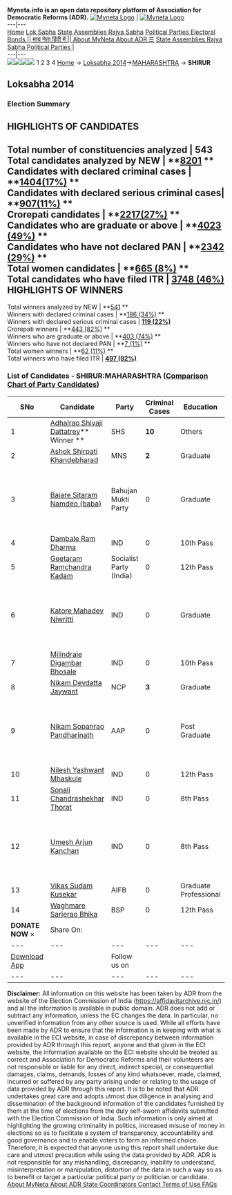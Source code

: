**Myneta.info is an open data repository platform of Association for Democratic Reforms (ADR).**
[![Myneta Logo](https://www.myneta.info/lib/img/myneta-logo.png)](https://www.myneta.info/) | [![Myneta Logo](https://www.myneta.info/lib/img/adr-logo.png)](https://adrindia.org)  
---|---  
[Home](https://www.myneta.info/) [Lok Sabha](https://www.myneta.info/#ls "Lok Sabha") [ State Assemblies ](https://www.myneta.info/#sa "State Assemblies") [Rajya Sabha](https://www.myneta.info/#rs "Rajya Sabha") [Political Parties ](https://www.myneta.info/party "Political Parties") [ Electoral Bonds ](https://www.myneta.info/electoral_bonds "Electoral Bonds") [ || माय नेता हिंदी में || ](https://translate.google.co.in/translate?prev=hp&hl=en&js=y&u=www.myneta.info&sl=en&tl=hi&history_state0=) [ About MyNeta ](https://adrindia.org/content/about-myneta) [ About ADR ](https://adrindia.org/about-adr/who-we-are) [☰](javascript:void\(0\))
[ State Assemblies ](https://www.myneta.info/#sa "State Assemblies") [ Rajya Sabha ](https://www.myneta.info/#rs "Rajya Sabha") [ Political Parties ](https://www.myneta.info/party "Political Parties")
|   
---|---  
![](https://www.myneta.info/lib/img/banner/banner-1.png)![](https://www.myneta.info/lib/img/banner/banner-2.png)![](https://www.myneta.info/lib/img/banner/banner-3.png)![](https://www.myneta.info/lib/img/banner/banner-4.png)
1  2  3  4 
[Home](https://www.myneta.info/) → [Loksabha 2014](https://www.myneta.info/ls2014/)→[MAHARASHTRA](https://www.myneta.info/ls2014/index.php?action=show_constituencies&state_id=13) → **SHIRUR**
### 
## Loksabha 2014
###  Election Summary 
HIGHLIGHTS OF CANDIDATES  
---  
Total number of constituencies analyzed |  543   
Total candidates analyzed by NEW | **[8201](https://www.myneta.info/ls2014/index.php?action=summary&subAction=candidates_analyzed&sort=candidate#summary) **  
Candidates with declared criminal cases | **[1404(17%)](https://www.myneta.info/ls2014/index.php?action=summary&subAction=crime&sort=candidate#summary) **  
Candidates with declared serious criminal cases| **[907(11%)](https://www.myneta.info/ls2014/index.php?action=summary&subAction=serious_crime&sort=candidate#summary) **  
Crorepati candidates | **[2217(27%)](https://www.myneta.info/ls2014/index.php?action=summary&subAction=crorepati&sort=candidate#summary) **  
Candidates who are graduate or above | **[4023 (49%)](https://www.myneta.info/ls2014/index.php?action=summary&subAction=education&sort=candidate#summary) **  
Candidates who have not declared PAN | **[2342 (29%)](https://www.myneta.info/ls2014/index.php?action=summary&subAction=without_pan&sort=candidate#summary) **  
Total women candidates | **[665 (8%)](https://www.myneta.info/ls2014/index.php?action=summary&subAction=women_candidate&sort=candidate#summary) **  
Total candidates who have filed ITR | [**3748 (46%)**](https://www.myneta.info/ls2014/index.php?action=summary&subAction=filed_itr&sort=candidate#summary)  
HIGHLIGHTS OF WINNERS  
---  
Total winners analyzed by NEW | **[541](https://www.myneta.info/ls2014/index.php?action=summary&subAction=winner_analyzed&sort=candidate#summary) **  
Winners with declared criminal cases | **[186 (34%)](https://www.myneta.info/ls2014/index.php?action=summary&subAction=winner_crime&sort=candidate#summary) **  
Winners with declared serious criminal cases | **[119 (22%)](https://www.myneta.info/ls2014/index.php?action=summary&subAction=winner_serious_crime&sort=candidate#summary)**  
Crorepati winners | **[443 (82%)](https://www.myneta.info/ls2014/index.php?action=summary&subAction=winner_crorepati&sort=candidate#summary) **  
Winners who are graduate or above | **[403 (74%)](https://www.myneta.info/ls2014/index.php?action=summary&subAction=winner_education&sort=candidate#summary) **  
Winners who have not declared PAN | **[7 (1%)](https://www.myneta.info/ls2014/index.php?action=summary&subAction=winner_without_pan&sort=candidate#summary) **  
Total women winners | **[62 (11%)](https://www.myneta.info/ls2014/index.php?action=summary&subAction=winner_women&sort=candidate#summary) **  
Total winners who have filed ITR | [**497 (92%)**](https://www.myneta.info/ls2014/index.php?action=summary&subAction=winner_filed_itr&sort=candidate#summary)  
### List of Candidates - SHIRUR:MAHARASHTRA ([Comparison Chart of Party Candidates](https://www.myneta.info/ls2014/comparisonchart.php?constituency_id=214))
SNo | Candidate| Party| Criminal Cases| Education| Age| Total Assets| Liabilities  
---|---|---|---|---|---|---|---  
1  | [Adhalrao Shivaji Dattatrey](https://www.myneta.info/ls2014/candidate.php?candidate_id=3391)** Winner ** | SHS | **10** | Others| 59 | Rs 25,38,80,475 ~ 25 Crore+ | Rs 6,18,10,866 ~ 6 Crore+  
2  | [Ashok Shirpati Khandebharad](https://www.myneta.info/ls2014/candidate.php?candidate_id=3392) | MNS | **2** | Graduate| 50 | Rs 1,15,69,911 ~ 1 Crore+ | Rs 17,81,742 ~ 17 Lacs+  
3  | [Bajare Sitaram Namdeo (baba)](https://www.myneta.info/ls2014/candidate.php?candidate_id=3396) | Bahujan Mukti Party | 0 | Graduate| 63 | ![](https://myneta.info/image_v2.php?myneta_folder=ls2014&candidate_id=3396&col=ta) | ![](https://myneta.info/image_v2.php?myneta_folder=ls2014&candidate_id=3396&col=lia)  
4  | [Dambale Ram Dharma](https://www.myneta.info/ls2014/candidate.php?candidate_id=3688) | IND | 0 | 10th Pass| 43 | Rs 13,83,000 ~ 13 Lacs+ | Rs 1,05,000 ~ 1 Lacs+  
5  | [Geetaram Ramchandra Kadam](https://www.myneta.info/ls2014/candidate.php?candidate_id=3393) | Socialist Party (India) | 0 | 12th Pass| 42 | Rs 64,23,981 ~ 64 Lacs+ | Rs 11,00,000 ~ 11 Lacs+  
6  | [Katore Mahadev Niwritti](https://www.myneta.info/ls2014/candidate.php?candidate_id=3687) | IND | 0 | Graduate| 43 | ![](https://myneta.info/image_v2.php?myneta_folder=ls2014&candidate_id=3687&col=ta) | ![](https://myneta.info/image_v2.php?myneta_folder=ls2014&candidate_id=3687&col=lia)  
7  | [Milindraje Digambar Bhosale](https://www.myneta.info/ls2014/candidate.php?candidate_id=3690) | IND | 0 | 10th Pass| 29 | Rs 3,274 ~ 3 Thou+ | Rs 0 ~   
8  | [Nikam Devdatta Jaywant](https://www.myneta.info/ls2014/candidate.php?candidate_id=3685) | NCP | **3** | Graduate| 43 | Rs 72,77,063 ~ 72 Lacs+ | Rs 2,96,000 ~ 2 Lacs+  
9  | [Nikam Sopanrao Pandharinath](https://www.myneta.info/ls2014/candidate.php?candidate_id=3395) | AAP | 0 | Post Graduate| 66 | ![](https://myneta.info/image_v2.php?myneta_folder=ls2014&candidate_id=3395&col=ta) | ![](https://myneta.info/image_v2.php?myneta_folder=ls2014&candidate_id=3395&col=lia)  
10  | [Nilesh Yashwant Mhaskule](https://www.myneta.info/ls2014/candidate.php?candidate_id=3689) | IND | 0 | 12th Pass| 29 | Rs 8,19,858 ~ 8 Lacs+ | Rs 2,10,000 ~ 2 Lacs+  
11  | [Sonali Chandrashekhar Thorat](https://www.myneta.info/ls2014/candidate.php?candidate_id=3691) | IND | 0 | 8th Pass| 29 | Rs 6,30,000 ~ 6 Lacs+ | Rs 0 ~   
12  | [Umesh Arjun Kanchan](https://www.myneta.info/ls2014/candidate.php?candidate_id=3686) | IND | 0 | 8th Pass| 33 | ![](https://myneta.info/image_v2.php?myneta_folder=ls2014&candidate_id=3686&col=ta) | ![](https://myneta.info/image_v2.php?myneta_folder=ls2014&candidate_id=3686&col=lia)  
13  | [Vikas Sudam Kusekar](https://www.myneta.info/ls2014/candidate.php?candidate_id=3397) | AIFB | 0 | Graduate Professional| 26 | Rs 40,55,000 ~ 40 Lacs+ | Rs 1,25,000 ~ 1 Lacs+  
14  | [Waghmare Sarjerao Bhika](https://www.myneta.info/ls2014/candidate.php?candidate_id=3394) | BSP | 0 | 12th Pass| 38 | Rs 16,71,548 ~ 16 Lacs+ | Rs 0 ~   
|  **DONATE NOW** × |  Share On:  | [](https://api.whatsapp.com/send?text=https%3A%2F%2Fmyneta.info%2Fpunjab2022%2Findex.php%3Faction%3Dshow_constituencies%26state_id%3D19) | [](https://www.facebook.com/sharer/sharer.php?u=https%3A%2F%2Fmyneta.info%2Fpunjab2022%2Findex.php%3Faction%3Dshow_constituencies%26state_id%3D19) | [](https://twitter.com/share?url=https%3A%2F%2Fmyneta.info%2Fpunjab2022%2Findex.php%3Faction%3Dshow_constituencies%26state_id%3D19)  
---|---|---|---|---  
| [ Download App ](https://play.google.com/store/apps/details?id=com.webrosoft.myneta1&pcampaignid=pcampaignidMKT-Other-global-all-co-prtnr-py-PartBadge-Mar2515-1) | [](https://play.google.com/store/apps/details?id=com.webrosoft.myneta1&pcampaignid=pcampaignidMKT-Other-global-all-co-prtnr-py-PartBadge-Mar2515-1) |  Follow us on  | [](https://www.facebook.com/adrindia.org/) | [](https://twitter.com/adrspeaks) | [](https://groups.google.com/g/national-election-watch?hl=en&pli=1) | [](https://www.instagram.com/adrspeaks/) | [](https://www.youtube.com/user/adrspeaks) | [](https://sharechat.com/profile/adrspeaks)  
---|---|---|---|---|---|---|---|---  
**Disclaimer:** All information on this website has been taken by ADR from the website of the Election Commission of India (https://affidavitarchive.nic.in/) and all the information is available in public domain. ADR does not add or subtract any information, unless the EC changes the data. In particular, no unverified information from any other source is used. While all efforts have been made by ADR to ensure that the information is in keeping with what is available in the ECI website, in case of discrepancy between information provided by ADR through this report, anyone and that given in the ECI website, the information available on the ECI website should be treated as correct and Association for Democratic Reforms and their volunteers are not responsible or liable for any direct, indirect special, or consequential damages, claims, demands, losses of any kind whatsoever, made, claimed, incurred or suffered by any party arising under or relating to the usage of data provided by ADR through this report. It is to be noted that ADR undertakes great care and adopts utmost due diligence in analysing and dissemination of the background information of the candidates furnished by them at the time of elections from the duly self-sworn affidavits submitted with the Election Commission of India. Such information is only aimed at highlighting the growing criminality in politics, increased misuse of money in elections so as to facilitate a system of transparency, accountability and good governance and to enable voters to form an informed choice. Therefore, it is expected that anyone using this report shall undertake due care and utmost precaution while using the data provided by ADR. ADR is not responsible for any mishandling, discrepancy, inability to understand, misinterpretation or manipulation, distortion of the data in such a way so as to benefit or target a particular political party or politician or candidate. 
[ About MyNeta ](https://adrindia.org/content/about-myneta) [ About ADR ](https://adrindia.org/about-adr/who-we-are) [ State Coordinators ](https://adrindia.org/about-adr/state-coordinators) [ Contact ](https://adrindia.org/contact-us) [ Terms of Use ](https://adrindia.org/content/adr-terms-use) [ FAQs ](https://adrindia.org/content/faqs)
